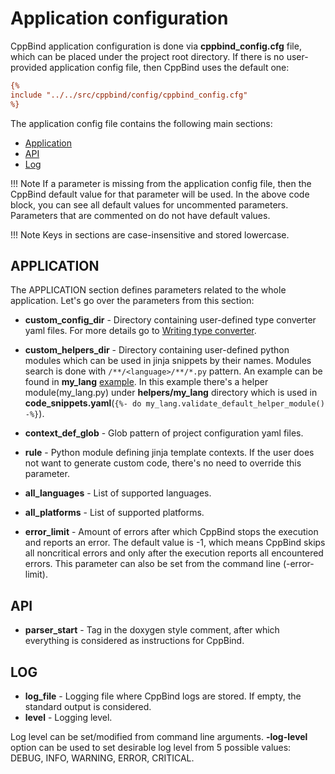 # Application configuration

CppBind application configuration is done via **cppbind_config.cfg**
file, which can be placed under the project root directory. If there is
no user-provided application config file, then CppBind uses the default
one:

~~~ini
{% 
include "../../src/cppbind/config/cppbind_config.cfg"
%} 
~~~

The application config file contains the following main sections:

-   [Application](#application)
-   [API](#api)
-   [Log](#log)

!!! Note
    If a parameter is missing from the application config file, then the
    CppBind default value for that parameter will be used. In the above code
    block, you can see all default values for uncommented parameters.
    Parameters that are commented on do not have default values.

!!! Note
    Keys in sections are case-insensitive and stored lowercase.

## APPLICATION

The APPLICATION section defines parameters related to the whole
application. Let's go over the parameters from this section:

-   **custom_config_dir** - Directory containing user-defined type
    converter yaml files. For more details go to
    [Writing type converter](../04_advanced_features/02_custom_types.md).
-   **custom_helpers_dir** - Directory containing user-defined python modules which can be used in jinja snippets
    by their names. Modules search is done with `/**/<language>/**/*.py` pattern. 
    An example can be found in **my_lang** [example](https://github.com/PicsArt/cppbind/tree/master/examples/tests).
    In this example there's a helper module(my_lang.py) under **helpers/my_lang** directory which is used in **code_snippets.yaml**(`{%- do my_lang.validate_default_helper_module() -%}`). 

-   **context_def_glob** - Glob pattern of project configuration yaml
    files.

-   **rule** - Python module defining jinja template contexts. If the
    user does not want to generate custom code, there's no need to
    override this parameter.

-   **all_languages** - List of supported languages.

-   **all_platforms** - List of supported platforms.

-   **error_limit** - Amount of errors after which CppBind stops the
    execution and reports an error. The default value is -1, which
    means CppBind skips all noncritical errors and only after the
    execution reports all encountered errors.
    This parameter can also be set from the command line
    (-error-limit).

## API

-   **parser_start** - Tag in the doxygen style comment, after which
    everything is considered as instructions for CppBind.

## LOG

-   **log_file** - Logging file where CppBind logs are stored. If empty,
    the standard output is considered.
-   **level** - Logging level.

Log level can be set/modified from command line arguments.
**-log-level** option can be used to set desirable log level from 5
possible values: DEBUG, INFO, WARNING, ERROR, CRITICAL.

